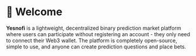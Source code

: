 # 👋 Welcome

**Yesnofi** is a lightweight, decentralized binary prediction market platform where users can participate without registering an account - they only need to connect their Web3 wallet. The platform is completely open-source, simple to use, and anyone can create prediction questions and place bets.
